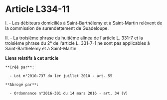# Article L334-11

I. - Les débiteurs domiciliés à Saint-Barthélemy et à Saint-Martin relèvent de la commission de surendettement de Guadeloupe.

II. - La troisième phrase du huitième alinéa de l'article L. 331-7 et la troisième phrase du 2° de l'article L. 331-7-1 ne
sont pas applicables à Saint-Barthélemy et à Saint-Martin.

**Liens relatifs à cet article**

	**Créé par**:

	  - Loi n°2010-737 du 1er juillet 2010 - art. 55

	**Abrogé par**:

	  - Ordonnance n°2016-301 du 14 mars 2016 - art. 34 (V)
